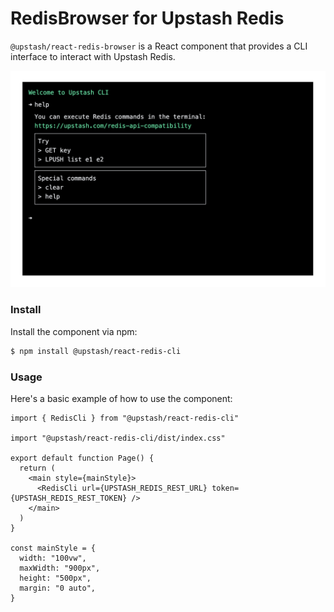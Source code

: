 # RedisBrowser for Upstash Redis

`@upstash/react-redis-browser` is a React component that provides a CLI interface to interact with Upstash Redis.

<img src="public%2Fredis-cli.png" width="640px" />

### Install

Install the component via npm:

```bash
$ npm install @upstash/react-redis-cli
```

### Usage

Here's a basic example of how to use the component:

```tsx
import { RedisCli } from "@upstash/react-redis-cli"

import "@upstash/react-redis-cli/dist/index.css"

export default function Page() {
  return (
    <main style={mainStyle}>
      <RedisCli url={UPSTASH_REDIS_REST_URL} token={UPSTASH_REDIS_REST_TOKEN} />
    </main>
  )
}

const mainStyle = {
  width: "100vw",
  maxWidth: "900px",
  height: "500px",
  margin: "0 auto",
}
```
